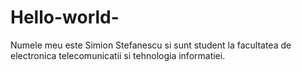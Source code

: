 # Hello-world-

Numele meu este Simion Stefanescu si sunt student la facultatea de electronica telecomunicatii si tehnologia informatiei.
